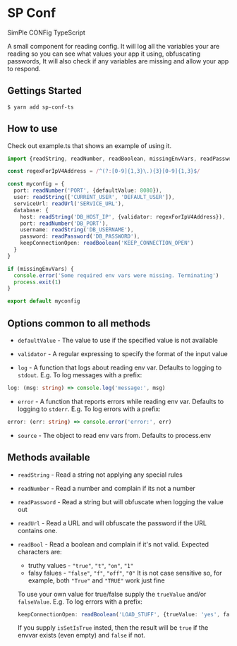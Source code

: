 # SP Conf

SimPle CONFig TypeScript

A small component for reading config.
It will log all the variables your are reading so you can see what values your app it using, obfuscating passwords,
It will also check if any variables are missing and allow your app to respond.

## Gettings Started

    $ yarn add sp-conf-ts

## How to use

Check out example.ts that shows an example of using it.
```typescript
import {readString, readNumber, readBoolean, missingEnvVars, readPassword, readUrl} from '../src/index'

const regexForIpV4Address = /^(?:[0-9]{1,3}\.){3}[0-9]{1,3}$/

const myconfig = {
  port: readNumber('PORT', {defaultValue: 8080}),
  user: readString(['CURRENT_USER', 'DEFAULT_USER']),
  serviceUrl: readUrl('SERVICE_URL'),
  database: {
    host: readString('DB_HOST_IP', {validator: regexForIpV4Address}),
    port: readNumber('DB_PORT'),
    username: readString('DB_USERNAME'),
    password: readPassword('DB_PASSWORD'),
    keepConnectionOpen: readBoolean('KEEP_CONNECTION_OPEN')
  }
}

if (missingEnvVars) {
  console.error('Some required env vars were missing. Terminating')
  process.exit(1)
}

export default myconfig
```

## Options common to all methods

* `defaultValue` - The value to use if the specified value is not available

* `validator` - A regular expressing to specify the format of the input value

* `log` - A function that logs about reading env var. Defaults to logging to `stdout`.
E.g. To log messages with a prefix:
```typescript
log: (msg: string) => console.log('message:', msg)
```

* `error` - A function that reports errors while reading env var. Defaults to logging to `stderr`.
E.g. To log errors with a prefix:
```typescript
error: (err: string) => console.error('error:', err)
```

* `source` - The object to read env vars from. Defaults to process.env

## Methods available

* `readString` - Read a string not applying any special rules

* `readNumber` - Read a number and complain if its not a number

* `readPassword` - Read a string but will obfuscate when logging the value out

* `readUrl` - Read a URL and will obfuscate the password if the URL contains one.

* `readBool` - Read a boolean and complain if it's not valid. Expected characters are:
  * truthy values - `"true"`, `"t"`, `"on"`, `"1"`
  * falsy falues - `"false"`, `"f"`, `"off"`, `"0"`
It is not case sensitive so, for example, both `"True"` and `"TRUE"` work just fine

  To use your own value for true/false supply the `trueValue` and/or `falseValue`.
  E.g. To log errors with a prefix:
  ```typescript
  keepConnectionOpen: readBoolean('LOAD_STUFF', {trueValue: 'yes', falseValue: 'no' })
  ```

  If you supply `isSetIsTrue` insted, then the result will be `true` if the envvar exists (even empty) and `false` if not.